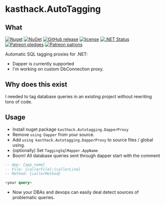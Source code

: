 # kasthack.AutoTagging

## What

[![Nuget](https://img.shields.io/nuget/v/kasthack.roi.svg)](https://www.nuget.org/packages/kasthack.autotagging.dapperproxy/)
[![NuGet](https://img.shields.io/nuget/dt/kasthack.roi.svg)](https://www.nuget.org/packages/kasthack.autotagging.dapperproxy/)
[![GitHub release](https://img.shields.io/github/release/kasthack-labs/kasthack.AutoTagging.svg)](https://github.com/kasthack-labs/kasthack.AutoTagging/releases/latest)
[![license](https://img.shields.io/github/license/kasthack-labs/kasthack.AutoTagging.svg)](LICENSE)
[![.NET Status](https://github.com/kasthack-labs/kasthack.AutoTagging/workflows/.NET/badge.svg)](https://github.com/kasthack-labs/kasthack.AutoTagging/actions?query=workflow%3A.NET)
[![Patreon pledges](https://img.shields.io/endpoint.svg?url=https%3A%2F%2Fshieldsio-patreon.vercel.app%2Fapi%3Fusername%3Dkasthack%26type%3Dpledges&style=flat)](https://patreon.com/kasthack)
[![Patreon patrons](https://img.shields.io/endpoint.svg?url=https%3A%2F%2Fshieldsio-patreon.vercel.app%2Fapi%3Fusername%3Dkasthack%26type%3Dpatrons&style=flat)](https://patreon.com/kasthack)

Automatic SQL tagging proxies for .NET:

* Dapper is currently supported
* I'm working on custom DbConnection proxy.

## Why does this exist

I needed to tag database queries in an existing project without rewriting tons of code.

## Usage

* Install nuget package `kasthack.Autotagging.DapperProxy`
* Remove `using Dapper` from your source.
* Add `using kasthack.Autotagging.DapperProxy` to source files / global using.
* (optionally) Set `TaggingSqlMapper.AppName`
* Boom! All database queries sent through dapper start with the comment

```sql
-- App: {app_name}
-- File: {callerFile}:{callerLine}
-- Method: {callerMethod}

<your query>
```

* Now your DBAs and devops can easily deal detect sources of problematic queries.